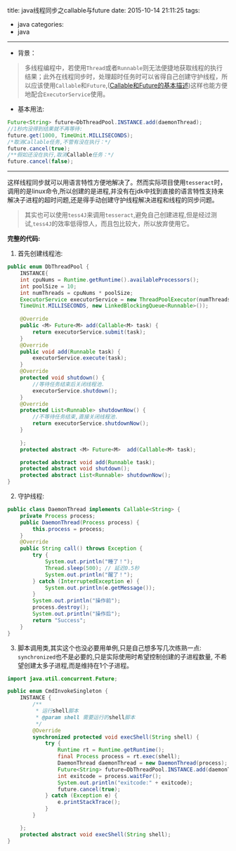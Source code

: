 title: java线程同步之callable与future
date: 2015-10-14 21:11:25
tags:
- java
categories:
- java

---


 - 背景：
> 多线程编程中，若使用`Thread`或者`Runnable`则无法便捷地获取线程的执行结果；此外在线程同步时，处理超时任务时可以省得自己创建守护线程，所以应该使用`Callable`和`Future`,([Callable和Future的基本描述][1])这样也能方便地配合`ExecutorService`使用。

 - 基本用法:
```java
Future<String> future=DbThreadPool.INSTANCE.add(daemonThread);
//1秒内没得到结果就不再等待:
future.get(1000, TimeUnit.MILLISECONDS);
/*取消Callable任务,不管有没在执行：*/
future.cancel(true);
/**假如还没在执行,取消Callable任务：*/
future.cancel(false);
```

---

这样线程同步就可以用语言特性方便地解决了。然而实际项目使用`tesseract`时，调用的是linux命令,所以创建的是进程,并没有在jdk中找到直接的语言特性支持来解决子进程的超时问题,还是得手动创建守护线程解决进程和线程的同步问题。

> 其实也可以使用`tess4J`来调用`tesseract`,避免自己创建进程,但是经过测试,`tess4J`的效率低得惊人，而且包比较大，所以放弃使用它。

**完整的代码:**
1. 首先创建线程池:
```java
public enum DbThreadPool {
    INSTANCE{
    int cpuNums = Runtime.getRuntime().availableProcessors();
    int poolSize = 10;
    int numThreads = cpuNums * poolSize;
    ExecutorService executorService = new ThreadPoolExecutor(numThreads, numThreads, 0L,
    TimeUnit.MILLISECONDS, new LinkedBlockingQueue<Runnable>());
     
    @Override
    public <M> Future<M> add(Callable<M> task) {
        return executorService.submit(task);
    }
    @Override
    public void add(Runnable task) {
        executorService.execute(task);
    }
    @Override
    protected void shutdown() {
        //等待任务结束后关闭线程池.
        executorService.shutdown();
    }
    @Override
    protected List<Runnable> shutdownNow() {
        //不等待任务结束,直接关闭线程池.
        return executorService.shutdownNow();
    }
    
    };
    protected abstract <M> Future<M>  add(Callable<M> task);

    protected abstract void add(Runnable task);
    protected abstract void shutdown();
    protected abstract List<Runnable> shutdownNow();
}
```
2. 守护线程:
```java
public class DaemonThread implements Callable<String> {
    private Process process;
    public DaemonThread(Process process) {
        this.process = process;
    }
    @Override
    public String call() throws Exception {
        try {
            System.out.println("睡了！");
            Thread.sleep(500); // 延迟0.5秒
            System.out.println("醒了！");
        } catch (InterruptedException e) {
            System.out.println(e.getMessage());
        }
        System.out.println("操作前");
        process.destroy();
        System.out.println("操作后");
        return "Success";
    }
}
```

3. 脚本调用类,其实这个也没必要用单例,只是自己想多写几次练熟一点:
`synchronized`也不是必要的,只是实际使用时希望控制创建的子进程数量, 不希望创建太多子进程,而是维持在1个子进程。
```java
import java.util.concurrent.Future;

public enum CmdInvokeSingleton {
    INSTANCE {
        /**
         * 运行shell脚本
         * @param shell 需要运行的shell脚本
         */
        @Override
        synchronized protected void execShell(String shell) {
            try {
                Runtime rt = Runtime.getRuntime();
                final Process process = rt.exec(shell);
                DaemonThread daemonThread = new DaemonThread(process);
                Future<String> future=DbThreadPool.INSTANCE.add(daemonThread);
                int exitcode = process.waitFor();
                System.out.println("exitcode:" + exitcode);
                future.cancel(true);
            } catch (Exception e) {
                e.printStackTrace();
            }
        }

    };
    protected abstract void execShell(String shell);
}
```

 

  [1]: http://www.cnblogs.com/dolphin0520/p/3949310.html


